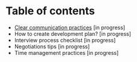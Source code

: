 # Table of contents
* [Clear communication practices](/communication-practices.md) [in progress]
* How to create development plan? [in progress]
* Interview process checklist [in progress]
* Negotiations tips [in progress]
* Time management practices [in progress]
